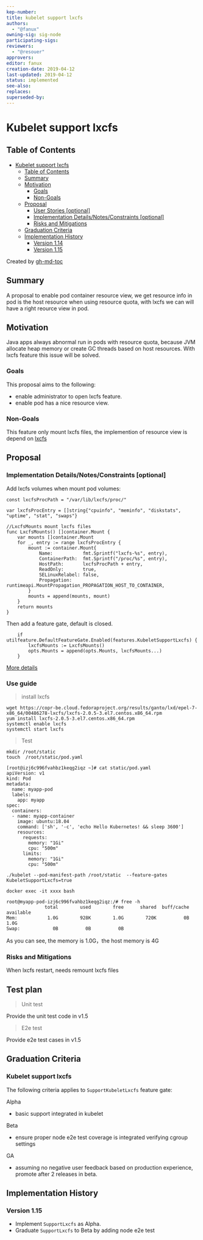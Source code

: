 ```yaml
---
kep-number: 
title: kubelet support lxcfs
authors:
  - "@fanux"
owning-sig: sig-node
participating-sigs:
reviewers:
  - "@resouer"
approvers:
editor: fanux
creation-date: 2019-04-12
last-updated: 2019-04-12
status: implemented
see-also: 
replaces: 
superseded-by:
---
```


# Kubelet support lxcfs

## Table of Contents


   * [Kubelet support lxcfs](#lxcfs)
      * [Table of Contents](#table-of-contents)
      * [Summary](#summary)
      * [Motivation](#motivation)
         * [Goals](#goals)
         * [Non-Goals](#non-goals)
      * [Proposal](#proposal)
         * [User Stories [optional]](#user-stories-optional)
         * [Implementation Details/Notes/Constraints [optional]](#implementation-detailsnotesconstraints-optional)
         * [Risks and Mitigations](#risks-and-mitigations)
      * [Graduation Criteria](#graduation-criteria)
      * [Implementation History](#implementation-history)
         * [Version 1.14](#version-114)
         * [Version 1.15](#version-115)

Created by [gh-md-toc](https://github.com/ekalinin/github-markdown-toc)

## Summary

A proposal to enable pod container resource view, we get resource info in pod
is the host resource when using resource quota, with lxcfs we can will have a
right reource view in pod.

## Motivation

Java apps always abnormal run in pods with resource quota, because JVM allocate
heap memory or create GC threads based on host resources. With lxcfs feature this
issue will be solved.

### Goals

This proposal aims to the following:
- enable administrator to open lxcfs feature.
- enable pod has a nice resource view.

### Non-Goals

This feature only mount lxcfs files, the implemention of resource view is depend on [lxcfs](https://github.com/lxc/lxcfs)

## Proposal

### Implementation Details/Notes/Constraints [optional]

Add lxcfs volumes when mount pod volumes:
```golang
const lxcfsProcPath = "/var/lib/lxcfs/proc/"

var lxcfsProcEntry = []string{"cpuinfo", "meminfo", "diskstats", "uptime", "stat", "swaps"}

//LxcfsMounts mount lxcfs files
func LxcfsMounts() []container.Mount {
	var mounts []container.Mount
	for _, entry := range lxcfsProcEntry {
		mount := container.Mount{
			Name:           fmt.Sprintf("lxcfs-%s", entry),
			ContainerPath:  fmt.Sprintf("/proc/%s", entry),
			HostPath:       lxcfsProcPath + entry,
			ReadOnly:       true,
			SELinuxRelabel: false,
			Propagation:    runtimeapi.MountPropagation_PROPAGATION_HOST_TO_CONTAINER,
		}
		mounts = append(mounts, mount)
	}
	return mounts
}
```

Then add a feature gate, default is closed.
```golang
	if utilfeature.DefaultFeatureGate.Enabled(features.KubeletSupportLxcfs) {
		lxcfsMounts := LxcfsMounts()
		opts.Mounts = append(opts.Mounts, lxcfsMounts...)
	}
```
[More details](https://github.com/kubernetes/kubernetes/pull/75475)

### Use guide

> install lxcfs 

```
wget https://copr-be.cloud.fedoraproject.org/results/ganto/lxd/epel-7-x86_64/00486278-lxcfs/lxcfs-2.0.5-3.el7.centos.x86_64.rpm
yum install lxcfs-2.0.5-3.el7.centos.x86_64.rpm 
systemctl enable lxcfs
systemctl start lxcfs
```

> Test 

```
mkdir /root/static
touch  /root/static/pod.yaml
```

```
[root@izj6c996fvahbz1keqg2iqz ~]# cat static/pod.yaml 
apiVersion: v1
kind: Pod
metadata:
  name: myapp-pod
  labels:
    app: myapp
spec:
  containers:
  - name: myapp-container
    image: ubuntu:18.04
    command: ['sh', '-c', 'echo Hello Kubernetes! && sleep 3600']
    resources:
      requests:
        memory: "1Gi"
        cpu: "500m"
      limits:
        memory: "1Gi"
        cpu: "500m"
```

```
./kubelet --pod-manifest-path /root/static  --feature-gates KubeletSupportLxcfs=true
```

```
docker exec -it xxxx bash

root@myapp-pod-izj6c996fvahbz1keqg2iqz:/# free -h
              total        used        free      shared  buff/cache   available
Mem:           1.0G        928K        1.0G        720K          0B        1.0G
Swap:            0B          0B          0B
```
As you can see, the memory is 1.0G，the host memory is 4G

### Risks and Mitigations

When lxcfs restart, needs remount lxcfs files

## Test plan
> Unit test

Provide the unit test code in v1.5

> E2e test

Provide e2e test cases in v1.5

## Graduation Criteria

### Kubelet support lxcfs

The following criteria applies to `SupportKubeletLxcfs` feature gate:

Alpha
- basic support integrated in kubelet

Beta
- ensure proper node e2e test coverage is integrated verifying cgroup settings

GA
- assuming no negative user feedback based on production experience, promote
  after 2 releases in beta.

## Implementation History

### Version 1.15

- Implement `SupportLxcfs` as Alpha.
- Graduate `SupportLxcfs` to Beta by adding node e2e test
